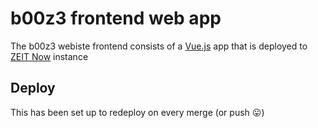 # b00z3 frontend web app 

The b00z3 webiste frontend consists of a [Vue.js](https://vuejs.org/) app that is deployed to [ZEIT Now](https://zeit.co/dashboard) instance

## Deploy
This has been set up to redeploy on every merge (or push :stuck_out_tongue:)
